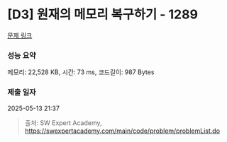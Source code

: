 # [D3] 원재의 메모리 복구하기 - 1289 

[문제 링크](https://swexpertacademy.com/main/code/problem/problemDetail.do?contestProbId=AV19AcoKI9sCFAZN) 

### 성능 요약

메모리: 22,528 KB, 시간: 73 ms, 코드길이: 987 Bytes

### 제출 일자

2025-05-13 21:37



> 출처: SW Expert Academy, https://swexpertacademy.com/main/code/problem/problemList.do